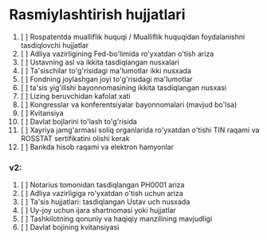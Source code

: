 # Rasmiylashtirish hujjatlari
1. [ ] Rospatentda mualliflik huquqi / Mualliflik huquqidan foydalanishni tasdiqlovchi hujjatlar
2. [ ] Adliya vazirligining Fed-bo'limida ro'yxatdan o'tish ariza
3. [ ] Ustavning asl va ikkita tasdiqlangan nusxalari
4. [ ] Ta'sischilar to'g'risidagi ma'lumotlar ikki nusxada
5. [ ] Fondning joylashgan joyi to'g'risidagi ma'lumotlar
6. [ ] ta'sis yig'ilishi bayonnomasining ikkita tasdiqlangan nusxasi
7. [ ] Lizing beruvchidan kafolat xati
8. [ ] Kongresslar va konferentsiyalar bayonnomalari (mavjud bo'lsa)
9. [ ] Kvitansiya
10. [ ] Davlat bojlarini to'lash to'g'risida
11. [ ] Xayriya jamg'armasi soliq organlarida ro'yxatdan o'tishi
TIN raqami va ROSSTAT sertifikatini olishi kerak
12. [ ] Bankda hisob raqami va elektron hamyonlar

### v2:
1. [ ]  Notarius tomonidan tasdiqlangan PH0001 ariza
2. [ ]  Adliya vazirligiga ro'yxatdan o'tish uchun ariza
3. [ ]  Ta'sis hujjatlari: tasdiqlangan Ustav uch nusxada
4. [ ]  Uy-joy uchun ijara shartnomasi yoki hujjatlar
5. [ ]  Tashkilotning qonuniy va haqiqiy manzilining mavjudligi
6. [ ]  Davlat bojining kvitansiyasi
    
